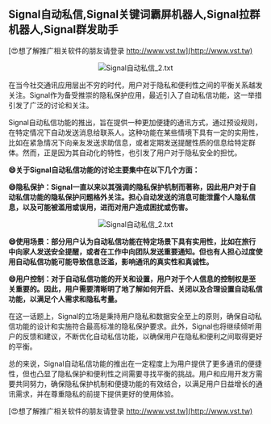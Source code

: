 ## **Signal自动私信,Signal关键词霸屏机器人,Signal拉群机器人,Signal群发助手**

[😍想了解推广相关软件的朋友请登录 http://www.vst.tw](http://www.vst.tw)

 <center><img src="https://vst.tw/MP4/tuiguang/png/1.png" alt="Signal自动私信_2.txt"></center>

在当今社交通讯应用层出不穷的时代，用户对于隐私和便利性之间的平衡关系越发关注。Signal作为备受推崇的隐私保护应用，最近引入了自动私信功能，这一举措引发了广泛的讨论和关注。

Signal自动私信功能的推出，旨在提供一种更加便捷的通讯方式，通过预设规则，在特定情况下自动发送消息给联系人。这种功能在某些情境下具有一定的实用性，比如在紧急情况下向亲友发送求助信息，或者定期发送提醒性质的信息给特定群体。然而，正是因为其自动化的特性，也引发了用户对于隐私安全的担忧。

**😄关于Signal自动私信功能的讨论主要集中在以下几个方面：**

**😄隐私保护：Signal一直以来以其强调的隐私保护机制而著称，因此用户对于自动私信功能的隐私保护问题格外关注。担心自动发送的消息可能泄露个人隐私信息，以及可能被滥用或误用，进而对用户造成困扰或伤害。**

 <center><img src="https://vst.tw/MP4/tuiguang/png/2.png" alt="Signal自动私信_2.txt"></center>

**😄使用场景：部分用户认为自动私信功能在特定场景下具有实用性，比如在旅行中向家人发送安全提醒，或者在工作中向团队发送重要通知。但也有人担心过度使用自动私信功能可能导致信息泛滥，影响通讯的真实性和真诚性。**

**😄用户控制：对于自动私信功能的开关和设置，用户对于个人信息的控制权是至关重要的。因此，用户需要清晰明了地了解如何开启、关闭以及合理设置自动私信功能，以满足个人需求和隐私考量。**

在这一话题上，Signal的立场是秉持用户隐私和数据安全至上的原则，确保自动私信功能的设计和实施符合最高标准的隐私保护要求。此外，Signal也将继续倾听用户的反馈和建议，不断优化自动私信功能，以确保用户在隐私和便利之间取得更好的平衡。

总的来说，Signal自动私信功能的推出在一定程度上为用户提供了更多通讯的便捷性，但也凸显了隐私保护和便利性之间需要寻找平衡的挑战。用户和应用开发方需要共同努力，确保隐私保护机制和便捷功能的有效结合，以满足用户日益增长的通讯需求，并在尊重隐私的前提下提供更好的使用体验。

[😍想了解推广相关软件的朋友请登录 http://www.vst.tw](http://www.vst.tw)



